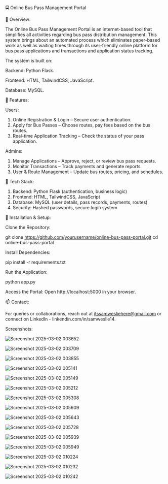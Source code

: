 🚍 Online Bus Pass Management Portal

📌 Overview:

The Online Bus Pass Management Portal is an internet-based tool that simplifies all activities regarding bus pass distribution management. This system brings about an automated process which eliminates paper-based work as well as waiting times through its user-friendly online platform for bus pass applications and transactions and application status tracking.

The system is built on:

Backend: Python Flask.

Frontend: HTML, TailwindCSS, JavaScript.

Database: MySQL.

🌟 Features:

Users:
1.	Online Registration & Login – Secure user authentication.
2.	Apply for Bus Passes – Choose routes, pay fees based on the bus routes.
3.	Real-time Application Tracking – Check the status of your pass application.

Admins:
1.	Manage Applications – Approve, reject, or review bus pass requests.
2.	Monitor Transactions – Track payments and generate reports.
3.	User & Route Management – Update bus routes, pricing, and schedules.

🔧 Tech Stack:

1.	Backend: Python Flask (authentication, business logic)
2.	Frontend: HTML, TailwindCSS, JavaScript
3.	Database: MySQL (user details, pass records, payments, routes)
4.	Security: Hashed passwords, secure login system

🚀 Installation & Setup:

Clone the Repository:

git clone https://github.com/yourusername/online-bus-pass-portal.git
cd online-bus-pass-portal

Install Dependencies:

pip install -r requirements.txt

Run the Application:

python app.py

Access the Portal: Open http://localhost:5000 in your browser.


📫 Contact:

For queries or collaborations, reach out at itssamwesliehere@gmail.com or connect on LinkedIn - linkendin.com/in/samweslie14.

Screenshots:


![Screenshot 2025-03-02 003652](https://github.com/user-attachments/assets/04302cea-f8d0-4f22-9b3c-e7f1e7c44aaa)


![Screenshot 2025-03-02 003709](https://github.com/user-attachments/assets/52503570-d33f-4a58-b5da-7987f552cd5f)

![Screenshot 2025-03-02 003855](https://github.com/user-attachments/assets/fc0c4b67-b497-4606-82ba-eaf1e9872527)


![Screenshot 2025-03-02 005141](https://github.com/user-attachments/assets/5b4335d5-c0b3-4940-acf9-d6db63c9403b)

![Screenshot 2025-03-02 005149](https://github.com/user-attachments/assets/3e49aa70-950a-42a5-8700-3c9f7cc4e65e)


![Screenshot 2025-03-02 005212](https://github.com/user-attachments/assets/89041a69-06fa-4644-baf1-294f6b157513)


![Screenshot 2025-03-02 005308](https://github.com/user-attachments/assets/a00fc5b9-24a0-44d6-8515-9169c48cd9e1)


![Screenshot 2025-03-02 005609](https://github.com/user-attachments/assets/7561a31a-e896-4239-a8b6-0fc4cbcefbd9)




![Screenshot 2025-03-02 005643](https://github.com/user-attachments/assets/e0d73ff2-9057-4fe6-a6d1-b225b220b647)



![Screenshot 2025-03-02 005728](https://github.com/user-attachments/assets/19af4f2e-d3d0-4b00-8f45-7e700738f8ad)


![Screenshot 2025-03-02 005939](https://github.com/user-attachments/assets/bbb99b9a-68d0-4d9f-a5d1-6f2f11e29e28)


![Screenshot 2025-03-02 005949](https://github.com/user-attachments/assets/6ece87d5-c54b-499b-b724-86b26723ace0)



![Screenshot 2025-03-02 010224](https://github.com/user-attachments/assets/fd6ea735-bfa0-43bd-a387-ecf023192405)


![Screenshot 2025-03-02 010232](https://github.com/user-attachments/assets/65757fe1-1e00-4e02-9515-0e81389a310a)


![Screenshot 2025-03-02 010242](https://github.com/user-attachments/assets/ef95b1f9-64e7-4d7e-8b34-65ac960d53da)











